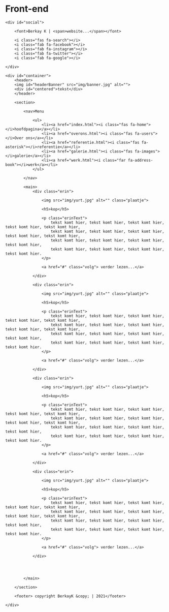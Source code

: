 # Front-end
<body>
    
<!-- start -->

    <div id="social">

        <font>Berkay K | <span>website...</span></font>
        
        <i class="fas fa-search"></i>
        <i class="fab fa-facebook"></i>
        <i class="fab fa-instagram"></i>
        <i class="fab fa-twitter"></i>
        <i class="fab fa-google"></i>

    </div>

    <div id="container">
        <header>
        <img id="headerBanner" src="img/banner.jpg" alt="">
        <div id="centered">tekst</div>
        </header>

        <section>
           
            <nav>Menu
                
                <ul>
                    <li><a href="index.html"><i class="fas fa-home"></i>hoofdpagina</a></li>
                    <li><a href="overons.html"><i class="fas fa-users"></i>Over ons</a></li>
                    <li><a href="referentie.html"><i class="fas fa-asterisk"></i>referentie</a></li>
                    <li><a href="galerie.html"><i class="fas fa-images"></i>galerie</a></li>
                    <li><a href="werk.html"><i class="far fa-address-book"></i>werk</a></li>
                </ul>
                
            </nav>

            <main>
                <div class="erin">

                    <img src="img/yurt.jpg" alt="" class="plaatje">

                    <h5>kop</h5>

                    <p class="erinText">
                        tekst komt hier, tekst komt hier, tekst komt hier, tekst komt hier, tekst komt hier,
                        tekst komt hier, tekst komt hier, tekst komt hier, tekst komt hier, tekst komt hier, 
                        tekst komt hier, tekst komt hier, tekst komt hier, tekst komt hier,
                        tekst komt hier, tekst komt hier, tekst komt hier, tekst komt hier.
                    </p>

                    <a href="#" class="volg"> verder lezen...</a>

                </div>

                <div class="erin">

                    <img src="img/yurt.jpg" alt="" class="plaatje">

                    <h5>kop</h5>

                    <p class="erinText">
                        tekst komt hier, tekst komt hier, tekst komt hier, tekst komt hier, tekst komt hier,
                        tekst komt hier, tekst komt hier, tekst komt hier, tekst komt hier, tekst komt hier, 
                        tekst komt hier, tekst komt hier, tekst komt hier, tekst komt hier,
                        tekst komt hier, tekst komt hier, tekst komt hier, tekst komt hier.
                    </p>

                    <a href="#" class="volg"> verder lezen...</a>

                </div>

                <div class="erin">

                    <img src="img/yurt.jpg" alt="" class="plaatje">

                    <h5>kop</h5>

                    <p class="erinText">
                        tekst komt hier, tekst komt hier, tekst komt hier, tekst komt hier, tekst komt hier,
                        tekst komt hier, tekst komt hier, tekst komt hier, tekst komt hier, tekst komt hier, 
                        tekst komt hier, tekst komt hier, tekst komt hier, tekst komt hier,
                        tekst komt hier, tekst komt hier, tekst komt hier, tekst komt hier.
                    </p>

                    <a href="#" class="volg"> verder lezen...</a>

                </div>

                <div class="erin">

                    <img src="img/yurt.jpg" alt="" class="plaatje">

                    <h5>kop</h5>

                    <p class="erinText">
                        tekst komt hier, tekst komt hier, tekst komt hier, tekst komt hier, tekst komt hier,
                        tekst komt hier, tekst komt hier, tekst komt hier, tekst komt hier, tekst komt hier, 
                        tekst komt hier, tekst komt hier, tekst komt hier, tekst komt hier,
                        tekst komt hier, tekst komt hier, tekst komt hier, tekst komt hier.
                    </p>

                    <a href="#" class="volg"> verder lezen...</a>

                </div>

                


            </main>

        </section>

        <footer> copyright BerkayK &copy; | 2021</footer>
    
    </div>


<!-- end -->
</body>
